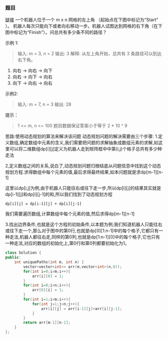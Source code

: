 ### 题目
[链接](https://leetcode-cn.com/problems/unique-paths/)
一个机器人位于一个 m x n 网格的左上角 （起始点在下图中标记为“Start” ）。
机器人每次只能向下或者向右移动一步。机器人试图达到网格的右下角（在下图中标记为“Finish”）。问总共有多少条不同的路径？

示例 1:
>输入: m = 3, n = 2
输出: 3
解释:
从左上角开始，总共有 3 条路径可以到达右下角。
1. 向右 -> 向右 -> 向下
2. 向右 -> 向下 -> 向右
3. 向下 -> 向右 -> 向右

示例2:
>输入: m = 7, n = 3
输出: 28

提示：
>1 <= m, n <= 100
题目数据保证答案小于等于 2 * 10 ^ 9

思路:使用动态规划的算法来解决该问题
动态规划问题的解决需要由三个步骤:
1.定义数组,确定数组中元素的含义,我们需要把问题的求解抽象成数组元素的求解,如这里可以将二维数组dp[i][j]定义为机器人走到矩阵框中中第(i,j)个格子总共有多少种走法

2,定义数组之间的关系,说白了,动态规划问题归根结底从问题信息中找到这个动态规划方程.求得数组中每个元素的值,最后求得最终结果,如本问题就是求dp[m-1][n-1]

这里以dp[i,j]为例,由于机器人只能往右或往下走一步,所以dp[i][j]的结果其实就是dp[i-1][j]和dp[i][j-1]的和,所以我们找到了动态规划方程
```
dp[i][j] = dp[i-1][j] + dp[i][j-1]
```
我们需要遍历数组,计算数组中每个元素的值,然后求得dp[m-1][n-1]

3.找出边界条件,也就是这个方程的初始条件,以本题为例;我们知道机器人只能往右或往下走一个,那么对于图中的第0行,也就是dp[0][1:n-1]中的每个格子,它都只有一种走法,机器人都往右走,同样的第0列,也就是dp[1:n-1][0]中的每个格子,它也只有一种走法,对应的数组的初始化上,第0行和第0列都要初始化为1。

```c++
class Solution {
public:
    int uniquePaths(int m, int n) {
        vector<vector<int>> arr(m,vector<int>(n,0));
        for(int i=0;i<m;i++){
            arr[i][0] = 1;
        }
        for(int i=0;i<n;i++){
            arr[0][i] = 1;
        }
        for(int i=1;i<m;i++){
            for(int j=1;j<n;j++){
                arr[i][j] = arr[i-1][j]+arr[i][j-1];
            }
        }
        return arr[m-1][n-1];
    }
};
```

